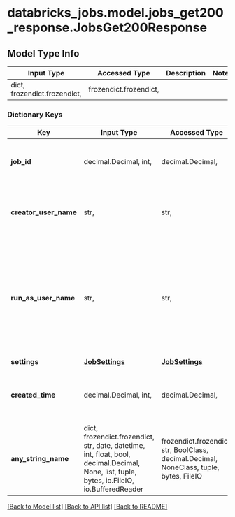# databricks_jobs.model.jobs_get200_response.JobsGet200Response

## Model Type Info
Input Type | Accessed Type | Description | Notes
------------ | ------------- | ------------- | -------------
dict, frozendict.frozendict,  | frozendict.frozendict,  |  | 

### Dictionary Keys
Key | Input Type | Accessed Type | Description | Notes
------------ | ------------- | ------------- | ------------- | -------------
**job_id** | decimal.Decimal, int,  | decimal.Decimal,  | The canonical identifier for this job. | [optional] value must be a 64 bit integer
**creator_user_name** | str,  | str,  | The creator user name. This field won’t be included in the response if the user has been deleted. | [optional] 
**run_as_user_name** | str,  | str,  | The user name that the job runs as. &#x60;run_as_user_name&#x60; is based on the current job settings, and is set to the creator of the job if job access control is disabled, or the &#x60;is_owner&#x60; permission if job access control is enabled. | [optional] 
**settings** | [**JobSettings**](JobSettings.md) | [**JobSettings**](JobSettings.md) |  | [optional] 
**created_time** | decimal.Decimal, int,  | decimal.Decimal,  | The time at which this job was created in epoch milliseconds (milliseconds since 1/1/1970 UTC). | [optional] value must be a 64 bit integer
**any_string_name** | dict, frozendict.frozendict, str, date, datetime, int, float, bool, decimal.Decimal, None, list, tuple, bytes, io.FileIO, io.BufferedReader | frozendict.frozendict, str, BoolClass, decimal.Decimal, NoneClass, tuple, bytes, FileIO | any string name can be used but the value must be the correct type | [optional]

[[Back to Model list]](../../README.md#documentation-for-models) [[Back to API list]](../../README.md#documentation-for-api-endpoints) [[Back to README]](../../README.md)

